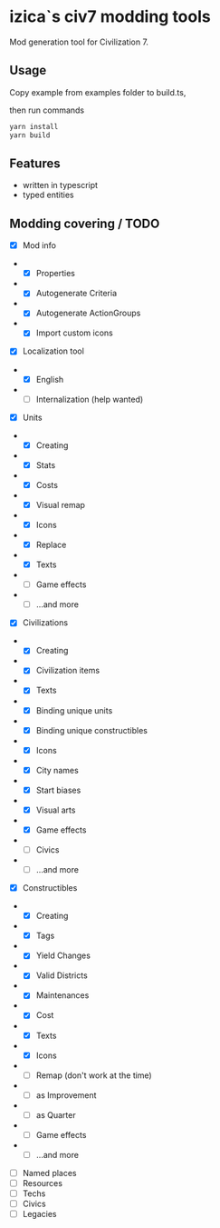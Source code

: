 # izica`s civ7 modding tools
Mod generation tool for Civilization 7.

## Usage
Copy example from examples folder to build.ts,

then run commands

```bash
yarn install
yarn build
```

## Features
* written in typescript
* typed entities

## Modding covering / TODO
- [x] Mod info
- - [x] Properties
- - [x] Autogenerate Criteria
- - [x] Autogenerate ActionGroups
- - [x] Import custom icons
- [x] Localization tool
- - [x] English
- - [ ] Internalization (help wanted)
- [x] Units
- - [x] Creating
- - [x] Stats
- - [x] Costs
- - [x] Visual remap
- - [x] Icons
- - [x] Replace
- - [x] Texts
- - [ ] Game effects
- - [ ] ...and more
- [x] Civilizations
- - [x] Creating
- - [x] Civilization items
- - [x] Texts
- - [x] Binding unique units
- - [x] Binding unique constructibles
- - [x] Icons
- - [x] City names
- - [x] Start biases
- - [x] Visual arts
- - [x] Game effects
- - [ ] Civics
- - [ ] ...and more
- [x] Constructibles
- - [x] Creating
- - [x] Tags
- - [x] Yield Changes
- - [x] Valid Districts
- - [x] Maintenances
- - [x] Cost
- - [x] Texts
- - [x] Icons
- - [ ] Remap (don't work at the time)
- - [ ] as Improvement
- - [ ] as Quarter
- - [ ] Game effects
- - [ ] ...and more
- [ ] Named places
- [ ] Resources
- [ ] Techs
- [ ] Civics
- [ ] Legacies
